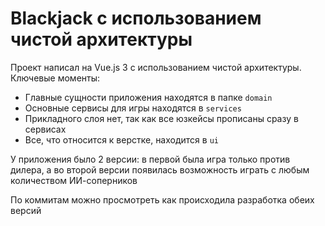 # Blackjack с использованием чистой архитектуры

Проект написал на Vue.js 3 с использованием чистой архитектуры.
Ключевые моменты:
- Главные сущности приложения находятся в папке `domain`
- Основные сервисы для игры находятся в `services`
- Прикладного слоя нет, так как все юзкейсы прописаны сразу в сервисах
- Все, что относится к верстке, находится в `ui`

У приложения было 2 версии: в первой была игра только против дилера,
а во второй версии появилась возможность играть с любым количеством ИИ-соперников

По коммитам можно просмотреть как происходила разработка обеих версий
